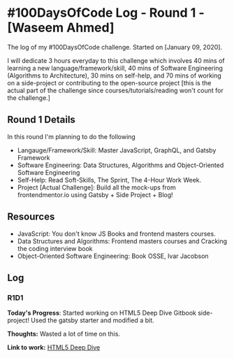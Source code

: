 # #100DaysOfCode Log - Round 1 - [Waseem Ahmed]

The log of my #100DaysOfCode challenge. Started on [January 09, 2020].

I will dedicate 3 hours everyday to this challenge which involves 40 mins of learning a new language/framework/skill, 40 mins of Software Engineering (Algorithms to Architecture), 30 mins on self-help, and 70 mins of working on a side-project or contributing to the open-source project [this is the actual part of the challenge since courses/tutorials/reading won't count for the challenge.]

## Round 1 Details

In this round I'm planning to do the following

- Langauge/Framework/Skill: Master JavaScript, GraphQL, and Gatsby Framework
- Software Engineering: Data Structures, Algorithms and Object-Oriented Software Engineering
- Self-Help: Read Soft-Skills, The Sprint, The 4-Hour Work Week.
- Project [Actual Challenge]: Build all the mock-ups from frontendmentor.io using Gatsby + Side Project + Blog!

## Resources

- JavaScript: You don't know JS Books and frontend masters courses.
- Data Structures and Algorithms: Frontend masters courses and Cracking the coding interview book
- Object-Oriented Software Engineering: Book OSSE, Ivar Jacobson

## Log

### R1D1

**Today's Progress**: Started working on HTML5 Deep Dive Gitbook side-project! Used the gatsby starter and modified a bit.

**Thoughts:** Wasted a lot of time on this.

**Link to work:** [HTML5 Deep Dive](https://github.com/codewaseem/HTML5DeepDiveBlog)
